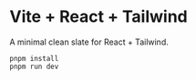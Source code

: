 # Vite + React + Tailwind

A minimal clean slate for React + Tailwind.

```
pnpm install
pnpm run dev
```

